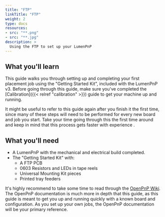 ```yaml
---
title: "FTP"
linkTitle: "FTP"
weight: 2
type: docs
resources:
- src: "**.png"
- src: "**.jpg"
description: >
  Using the FTP to set up your LumenPnP
---
```



## What you'll learn

This guide walks you through setting up and completing your first placement job using the "Getting Started Kit", included with the LumenPnP v3. Before going through this guide, make sure you've completed the [Calibration]({{< relref "calibration" >}}) guide to get your machine up and running.

It might be useful to refer to this guide again after you finish it the first time, since many of these steps will need to be performed for every new board and job you start. Take your time going through this the first time around and keep in mind that this process gets faster with experience .

## What you'll need

- A LumenPnP with the mechanical and electrical build completed.
- The "Getting Started Kit" with:
  - A FTP PCB
  - 0603 Resistors and LEDs in tape reels
  - Universal Mounting Kit pieces
  - Printed tray feeders

It's highly recommend to take some time to read through the [OpenPnP Wiki](https://github.com/openpnp/openpnp/wiki/User-Manual). The OpenPnP documentation is much more in depth that this guide, as this guide is meant to get you up and running quickly with a known board and configuration. As you set up your own jobs, the OpenPnP documentation will be your primary reference.
